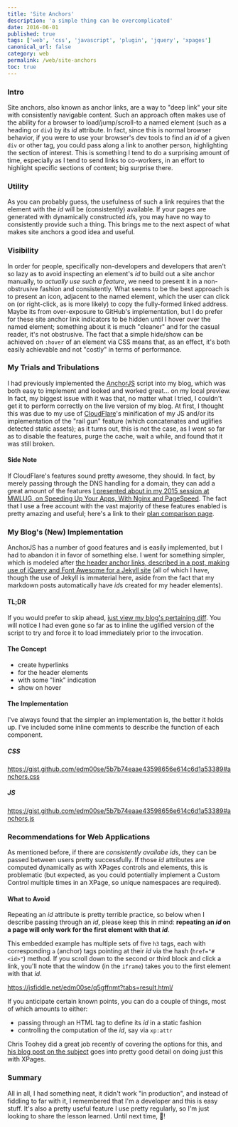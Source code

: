 ```yaml
---
title: 'Site Anchors'
description: 'a simple thing can be overcomplicated'
date: 2016-06-01
published: true
tags: ['web', 'css', 'javascript', 'plugin', 'jquery', 'xpages']
canonical_url: false
category: web
permalink: /web/site-anchors
toc: true
---
```


### Intro

Site anchors, also known as anchor links, are a way to "deep link" your site with consistently navigable content. Such an approach often makes use of the ability for a browser to load/jump/scroll-to a named element (such as a heading or `div`) by its _id_ attribute. In fact, since this is normal browser behavior, if you were to use your browser's dev tools to find an _id_ of a given `div` or other tag, you could pass along a link to another person, highlighting the section of interest. This is something I tend to do a surprising amount of time, especially as I tend to send links to co-workers, in an effort to highlight specific sections of content; big surprise there.

### Utility

As you can probably guess, the usefulness of such a link requires that the element with the _id_ will be (consistently) available. If your pages are generated with dynamically constructed *id*s, you may have no way to consistently provide such a thing. This brings me to the next aspect of what makes site anchors a good idea and useful.

### Visibility

In order for people, specifically non-developers and developers that aren't so lazy as to avoid inspecting an element's _id_ to build out a site anchor manually, to _actually use such a feature_, we need to present it in a non-obstrusive fashion and consistently. What seems to be the best approach is to present an icon, adjacent to the named element, which the user can click on (or right-click, as is more likely) to copy the fully-formed linked address. Maybe its from over-exposure to GitHub's implementation, but I do prefer for these site anchor link indicators to be hidden until I hover over the named element; something about it is much "cleaner" and for the casual reader, it's not obstrusive. The fact that a simple hide/show can be achieved on `:hover` of an element via CSS means that, as an effect, it's both easily achievable and not "costly" in terms of performance.

### My Trials and Tribulations

I had previously implemented the [AnchorJS](https://bryanbraun.github.io/anchorjs/) script into my blog, which was both easy to implement and looked and worked great... on my local preview. In fact, my biggest issue with it was that, no matter what I tried, I couldn't get it to perform correctly on the live version of my blog. At first, I thought this was due to my use of [CloudFlare](https://www.cloudflare.com/)'s minification of my JS and/or its implementation of the "rail gun" feature (which concatenates and uglifies detected static assets); as it turns out, this is not the case, as I went so far as to disable the features, purge the cache, wait a while, and found that it was still broken.

#### Side Note

If CloudFlare's features sound pretty awesome, they should. In fact, by merely passing through the DNS handling for a domain, they can add a great amount of the features [I presented about in my 2015 session at MWLUG, on Speeding Up Your Apps, With Nginx and PageSpeed](https://github.com/edm00se/AD113-Speed-Up-Your-Apps-with-Nginx-and-PageSpeed). The fact that I use a free account with the vast majority of these features enabled is pretty amazing and useful; here's a link to their [plan comparison page](https://www.cloudflare.com/plans/).

### My Blog's (New) Implementation

AnchorJS has a number of good features and is easily implemented, but I had to abandon it in favor of something else. I went for something simpler, which is modeled after [the header anchor links, described in a post, making use of jQuery and Font Awesome for a Jekyll site](https://ben.balter.com/2014/03/13/pages-anchor-links/) (all of which I have, though the use of Jekyll is immaterial here, aside from the fact that my markdown posts automatically have *id*s created for my header elements).

#### TL;DR

If you would prefer to skip ahead, [just view my blog's pertaining diff](https://github.com/edm00se/DevBlog/compare/f379b42...2c16d67?w=1). You will notice I had even gone so far as to inline the uglified version of the script to try and force it to load immediately prior to the invocation.

#### The Concept

* create hyperlinks
* for the header elements
* with some "link" indication
* show on hover

#### The Implementation

I've always found that the simpler an implementation is, the better it holds up. I've included some inline comments to describe the function of each component.

##### CSS

https://gist.github.com/edm00se/5b7b74eaae43598656e614c6d1a53389#anchors.css

##### JS

https://gist.github.com/edm00se/5b7b74eaae43598656e614c6d1a53389#anchors.js

### Recommendations for Web Applications
As mentioned before, if there are _consistently availabe_ *id*s, they can be passed between users pretty successfully. If those _id_ attributes are computed dynamically as with XPages controls and elements, this is problematic (but expected, as you could potentially implement a Custom Control multiple times in an XPage, so unique namespaces are required).

#### What to Avoid
Repeating an _id_ attribute is pretty terrible practice, so below when I describe passing through an _id_, please keep this in mind: **repeating an _id_ on a page will only work for the first element with that _id_**.

This embedded example has multiple sets of five `h3` tags, each with corresponding `a` (anchor) tags pointing at their _id_ via the hash (`href="#<id>"`) method. If you scroll down to the second or third block and click a link, you'll note that the window (in the `iframe`) takes you to the first element with that _id_.

https://jsfiddle.net/edm00se/q5gffnmt?tabs=result,html/

If you anticipate certain known points, you can do a couple of things, most of which amounts to either:

* passing through an HTML tag to define its _id_ in a static fashion
* controlling the computation of the _id_, say via `xp:attr`

Chris Toohey did a great job recently of covering the options for this, and [his blog post on the subject](https://www.dominoguru.com/page.xsp?id=control_rendered_html_id_ibm_domino_xpages.html) goes into pretty good detail on doing just this with XPages.

### Summary
All in all, I had something neat, it didn't work "in production", and instead of fiddling to far with it, I remembered that I'm a developer and this is easy stuff. It's also a pretty useful feature I use pretty regularly, so I'm just looking to share the lesson learned. Until next time, 🍻!
